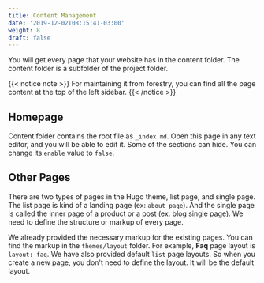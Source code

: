 ```yaml
---
title: Content Management
date: '2019-12-02T08:15:41-03:00'
weight: 8
draft: false
---
```


You will get every page that your website has in the content folder. The content folder is a subfolder of the project folder.

{{< notice note >}}
For maintaining it from forestry, you can find all the page content at the top of the left sidebar.
{{< /notice >}}

## Homepage
Content folder contains the root file as `_index.md`. Open this page in any text editor, and you will be able to edit it. Some of the sections can hide. You can change its `enable` value to `false`.

## Other Pages
There are two types of pages in the Hugo theme, list page, and single page. The list page is kind of a landing page (ex: `about page`). And the single page is called the inner page of a product or a post (ex: blog single page). We need to define the structure or markup of every page.

We already provided the necessary markup for the existing pages. You can find the markup in the `themes/layout` folder. For example, **Faq** page layout is `layout: faq`. We have also provided default `list` page layouts. So when you create a new page, you don't need to define the layout. It will be the default layout.
